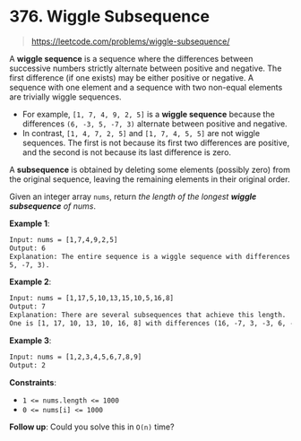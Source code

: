 # 376. Wiggle Subsequence

> <https://leetcode.com/problems/wiggle-subsequence/>

A **wiggle sequence** is a sequence where the differences between successive
numbers strictly alternate between positive and negative. The first difference
(if one exists) may be either positive or negative. A sequence with one element
and a sequence with two non-equal elements are trivially wiggle sequences.

- For example, `[1, 7, 4, 9, 2, 5]` is a **wiggle sequence** because the
  differences `(6, -3, 5, -7, 3)` alternate between positive and negative.
- In contrast, `[1, 4, 7, 2, 5]` and `[1, 7, 4, 5, 5]` are not wiggle
  sequences. The first is not because its first two differences are positive,
  and the second is not because its last difference is zero.

A **subsequence** is obtained by deleting some elements (possibly zero) from
the original sequence, leaving the remaining elements in their original order.

Given an integer array `nums`, return *the length of the longest **wiggle
subsequence** of nums*.

**Example 1**:

```txt
Input: nums = [1,7,4,9,2,5]
Output: 6
Explanation: The entire sequence is a wiggle sequence with differences (6, -3,
5, -7, 3).
```

**Example 2**:

```txt
Input: nums = [1,17,5,10,13,15,10,5,16,8]
Output: 7
Explanation: There are several subsequences that achieve this length.
One is [1, 17, 10, 13, 10, 16, 8] with differences (16, -7, 3, -3, 6, -8).
```

**Example 3**:

```txt
Input: nums = [1,2,3,4,5,6,7,8,9]
Output: 2
```

**Constraints**:

- `1 <= nums.length <= 1000`
- `0 <= nums[i] <= 1000`

**Follow up**: Could you solve this in `O(n)` time?
